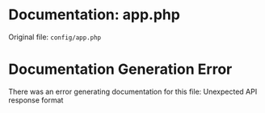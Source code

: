# Documentation: app.php

Original file: `config/app.php`

# Documentation Generation Error

There was an error generating documentation for this file: Unexpected API response format